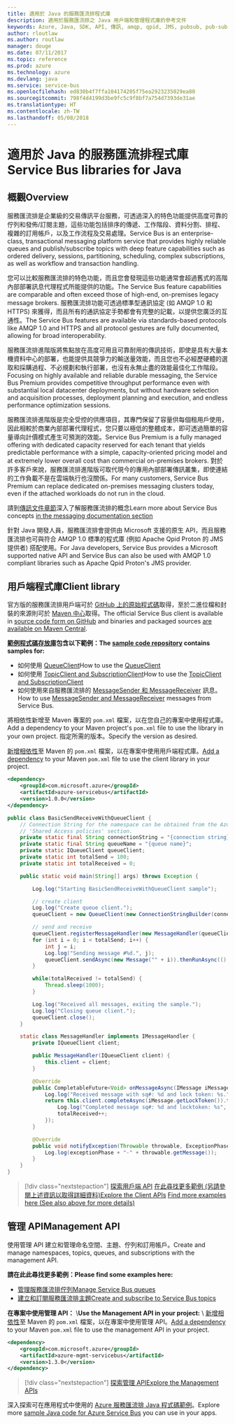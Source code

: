 ```yaml
---
title: 適用於 Java 的服務匯流排程式庫
description: 適用於服務匯流排之 Java 用戶端和管理程式庫的參考文件
keywords: Azure, Java, SDK, API, 傳訊, amqp, qpid, JMS, pubsub, pub-sub, 訊息代理程式
author: rloutlaw
ms.author: routlaw
manager: douge
ms.date: 07/11/2017
ms.topic: reference
ms.prod: azure
ms.technology: azure
ms.devlang: java
ms.service: service-bus
ms.openlocfilehash: ed830b4f7ffa104174205f75ea2923235029ea80
ms.sourcegitcommit: 798f4d4199d3be9fc5c9f8bf7a754d7393de31ae
ms.translationtype: HT
ms.contentlocale: zh-TW
ms.lasthandoff: 05/08/2018
---
```

# <a name="service-bus-libraries-for-java"></a><span data-ttu-id="d262c-104">適用於 Java 的服務匯流排程式庫</span><span class="sxs-lookup"><span data-stu-id="d262c-104">Service Bus libraries for Java</span></span>

## <a name="overview"></a><span data-ttu-id="d262c-105">概觀</span><span class="sxs-lookup"><span data-stu-id="d262c-105">Overview</span></span>

<span data-ttu-id="d262c-106">服務匯流排是企業級的交易傳訊平台服務，可透過深入的特色功能提供高度可靠的佇列和發佈/訂閱主題，這些功能包括排序的傳遞、工作階段、資料分割、排程、複雜的訂用帳戶，以及工作流程及交易處理。</span><span class="sxs-lookup"><span data-stu-id="d262c-106">Service Bus is an enterprise-class, transactional messaging platform service that provides highly reliable queues and publish/subscribe topics with deep feature capabilities such as ordered delivery, sessions, partitioning, scheduling, complex subscriptions, as well as workflow and transaction handling.</span></span>

<span data-ttu-id="d262c-107">您可以比較服務匯流排的特色功能，而且您會發現這些功能通常會超過舊式的高階內部部署訊息代理程式所能提供的功能。</span><span class="sxs-lookup"><span data-stu-id="d262c-107">The Service Bus feature capabilities are comparable and often exceed those of high-end, on-premises legacy message brokers.</span></span> <span data-ttu-id="d262c-108">服務匯流排功能可透過標準型通訊協定 (如 AMQP 1.0 和 HTTPS) 來獲得，而且所有的通訊協定手勢都會有完整的記載，以提供您廣泛的互通性。</span><span class="sxs-lookup"><span data-stu-id="d262c-108">The Service Bus features are available via standards-based protocols like AMQP 1.0 and HTTPS and all protocol gestures are fully documented, allowing for broad interoperability.</span></span> 

<span data-ttu-id="d262c-109">服務匯流排進階版將焦點放在高度可用且可靠耐用的傳訊技術，即使是具有大量本機資料中心的部署，也能提供具競爭力的輸送量效能，而且您也不必經歷硬體的選取和採購過程、不必規劃和執行部署，也沒有永無止盡的效能最佳化工作階段。</span><span class="sxs-lookup"><span data-stu-id="d262c-109">Focusing on highly available and reliable durable messaging, the Service Bus Premium provides competitive throughput performance even with substantial local datacenter deployments, but without hardware selection and acquisition processes, deployment planning and execution, and endless performance optimization sessions.</span></span> 

<span data-ttu-id="d262c-110">服務匯流排進階版是完全受控的供應項目，其專門保留了容量供每個租用戶使用，因此相較於商業內部部署代理程式，您只要以極低的整體成本，即可透過簡單的容量導向計價模式產生可預測的效能。</span><span class="sxs-lookup"><span data-stu-id="d262c-110">Service Bus Premium is a fully managed offering with dedicated capacity reserved for each tenant that yields predictable performance with a simple, capacity-oriented pricing model and at extremely lower overall cost than commercial on-premises brokers.</span></span> <span data-ttu-id="d262c-111">對於許多客戶來說，服務匯流排進階版可取代現今的專用內部部署傳訊叢集，即使連結的工作負載不是在雲端執行也沒關係。</span><span class="sxs-lookup"><span data-stu-id="d262c-111">For many customers, Service Bus Premium can replace dedicated on-premises messaging clusters today, even if the attached workloads do not run in the cloud.</span></span> 

<span data-ttu-id="d262c-112">請到[傳訊文件章節](https://docs.microsoft.com/azure/service-bus-messaging/)深入了解服務匯流排的概念</span><span class="sxs-lookup"><span data-stu-id="d262c-112">Learn more about Service Bus concepts [in the messaging documentation section](https://docs.microsoft.com/azure/service-bus-messaging/)</span></span> 

<span data-ttu-id="d262c-113">針對 Java 開發人員，服務匯流排會提供由 Microsoft 支援的原生 API，而且服務匯流排也可與符合 AMQP 1.0 標準的程式庫 (例如 Apache Qpid Proton 的 JMS 提供者) 搭配使用。</span><span class="sxs-lookup"><span data-stu-id="d262c-113">For Java developers, Service Bus provides a Microsoft supported native API and Service Bus can also be used with AMQP 1.0 compliant libraries such as Apache Qpid Proton's JMS provider.</span></span>

## <a name="client-library"></a><span data-ttu-id="d262c-114">用戶端程式庫</span><span class="sxs-lookup"><span data-stu-id="d262c-114">Client library</span></span>

<span data-ttu-id="d262c-115">官方版的服務匯流排用戶端可於 [GitHub 上的原始程式碼](https://github.com/azure/azure-service-bus-java)取得，至於二進位檔和封裝的來源則可於 [Maven 中心](http://search.maven.org/#search%7Cga%7C1%7Ca%3A%22azure-servicebus%22)取得。</span><span class="sxs-lookup"><span data-stu-id="d262c-115">The official Service Bus client is available in [source code form on GitHub](https://github.com/azure/azure-service-bus-java) and binaries and packaged sources [are available on Maven Central](http://search.maven.org/#search%7Cga%7C1%7Ca%3A%22azure-servicebus%22).</span></span>

<span data-ttu-id="d262c-116">**[範例程式碼存放庫](https://github.com/Azure/azure-service-bus/blob/master/samples/Java/)包含以下範例：**</span><span class="sxs-lookup"><span data-stu-id="d262c-116">**The [sample code repository](https://github.com/Azure/azure-service-bus/blob/master/samples/Java/) contains samples for:**</span></span>
* <span data-ttu-id="d262c-117">如何使用 [QueueClient](https://github.com/Azure/azure-service-bus/blob/master/samples/Java/src/com/microsoft/azure/servicebus/samples/BasicSendReceiveWithQueueClient.java)</span><span class="sxs-lookup"><span data-stu-id="d262c-117">How to use the [QueueClient](https://github.com/Azure/azure-service-bus/blob/master/samples/Java/src/com/microsoft/azure/servicebus/samples/BasicSendReceiveWithQueueClient.java)</span></span>
* <span data-ttu-id="d262c-118">如何使用 [TopicClient and SubscriptionClient](https://github.com/Azure/azure-service-bus/blob/master/samples/Java/src/com/microsoft/azure/servicebus/samples/BasicSendReceiveWithTopicSubscriptionClient.java)</span><span class="sxs-lookup"><span data-stu-id="d262c-118">How to use the [TopicClient and SubscriptionClient](https://github.com/Azure/azure-service-bus/blob/master/samples/Java/src/com/microsoft/azure/servicebus/samples/BasicSendReceiveWithTopicSubscriptionClient.java)</span></span>
* <span data-ttu-id="d262c-119">如何使用來自服務匯流排的 [MessageSender 和 MessageReceiver](https://github.com/Azure/azure-service-bus/blob/master/samples/Java/src/com/microsoft/azure/servicebus/samples/SendReceiveWithMessageSenderReceiver.java) 訊息。</span><span class="sxs-lookup"><span data-stu-id="d262c-119">How to use [MessageSender and MessageReceiver](https://github.com/Azure/azure-service-bus/blob/master/samples/Java/src/com/microsoft/azure/servicebus/samples/SendReceiveWithMessageSenderReceiver.java) messages from Service Bus.</span></span>

<span data-ttu-id="d262c-120">將相依性新增至 Maven 專案的 `pom.xml` 檔案，以在您自己的專案中使用程式庫。</span><span class="sxs-lookup"><span data-stu-id="d262c-120">Add a dependency to your Maven project's `pom.xml` file to use the library in your own project.</span></span> <span data-ttu-id="d262c-121">指定所需的版本。</span><span class="sxs-lookup"><span data-stu-id="d262c-121">Specify the version as desired.</span></span>

<span data-ttu-id="d262c-122">[新增相依性](https://maven.apache.org/guides/getting-started/index.html#How_do_I_use_external_dependencies)至 Maven 的 `pom.xml` 檔案，以在專案中使用用戶端程式庫。</span><span class="sxs-lookup"><span data-stu-id="d262c-122">[Add a dependency](https://maven.apache.org/guides/getting-started/index.html#How_do_I_use_external_dependencies) to your Maven `pom.xml` file to use the client library in your project.</span></span>

```XML
<dependency>
    <groupId>com.microsoft.azure</groupId>
    <artifactId>azure-servicebus</artifactId>
    <version>1.0.0</version>
</dependency>
```

```java
public class BasicSendReceiveWithQueueClient {
    // Connection String for the namespace can be obtained from the Azure portal under the
    // 'Shared Access policies' section.
    private static final String connectionString = "{connection string}";
    private static final String queueName = "{queue name}";
    private static IQueueClient queueClient;
    private static int totalSend = 100;
    private static int totalReceived = 0;

    public static void main(String[] args) throws Exception {

        Log.log("Starting BasicSendReceiveWithQueueClient sample");

        // create client
        Log.log("Create queue client.");
        queueClient = new QueueClient(new ConnectionStringBuilder(connectionString, queueName), ReceiveMode.PeekLock);

        // send and receive
        queueClient.registerMessageHandler(new MessageHandler(queueClient), new MessageHandlerOptions(1, false, Duration.ofMinutes(1)));
        for (int i = 0; i < totalSend; i++) {
            int j = i;
            Log.log("Sending message #%d.", j);
            queueClient.sendAsync(new Message("" + i)).thenRunAsync(() -> { Log.log("Sent message #%d.", j);});
        }

        while(totalReceived != totalSend) {
            Thread.sleep(1000);
        }

        Log.log("Received all messages, exiting the sample.");
        Log.log("Closing queue client.");
        queueClient.close();
    }

    static class MessageHandler implements IMessageHandler {
        private IQueueClient client;

        public MessageHandler(IQueueClient client) {
            this.client = client;
        }

        @Override
        public CompletableFuture<Void> onMessageAsync(IMessage iMessage) {
            Log.log("Received message with sq#: %d and lock token: %s.", iMessage.getSequenceNumber(), iMessage.getLockToken());
            return this.client.completeAsync(iMessage.getLockToken()).thenRunAsync(() -> {
                Log.log("Completed message sq#: %d and locktoken: %s", iMessage.getSequenceNumber(), iMessage.getLockToken());
                totalReceived++;
            });
        }

        @Override
        public void notifyException(Throwable throwable, ExceptionPhase exceptionPhase) {
            Log.log(exceptionPhase + "-" + throwable.getMessage());
        }
    }
}
```

> [!div class="nextstepaction"]
> <span data-ttu-id="d262c-123">[探索用戶端 API](/java/api/overview/azure/servicebus/client)
> [在此尋找更多範例 (另請參閱上述資訊以取得詳細資料)](https://github.com/Azure/azure-service-bus/blob/master/samples/Java/)</span><span class="sxs-lookup"><span data-stu-id="d262c-123">[Explore the Client APIs](/java/api/overview/azure/servicebus/client)
[Find more examples here (See also above for more details)](https://github.com/Azure/azure-service-bus/blob/master/samples/Java/)</span></span>

## <a name="management-api"></a><span data-ttu-id="d262c-124">管理 API</span><span class="sxs-lookup"><span data-stu-id="d262c-124">Management API</span></span>

<span data-ttu-id="d262c-125">使用管理 API 建立和管理命名空間、主題、佇列和訂用帳戶。</span><span class="sxs-lookup"><span data-stu-id="d262c-125">Create and manage namespaces, topics, queues, and subscriptions with the management API.</span></span>

<span data-ttu-id="d262c-126">**請在此此尋找更多範例：**</span><span class="sxs-lookup"><span data-stu-id="d262c-126">**Please find some examples here:**</span></span>
* [<span data-ttu-id="d262c-127">管理服務匯流排佇列</span><span class="sxs-lookup"><span data-stu-id="d262c-127">Manage Service Bus queues</span></span>](https://github.com/Azure-Samples/service-bus-java-manage-queue-with-basic-features)
* [<span data-ttu-id="d262c-128">建立和訂閱服務匯流排主題</span><span class="sxs-lookup"><span data-stu-id="d262c-128">Create and subscribe to Service Bus topics</span></span>](https://github.com/Azure-Samples/service-bus-java-manage-publish-subscribe-with-basic-features)

<span data-ttu-id="d262c-129">**在專案中使用管理 API：**
\\</span><span class="sxs-lookup"><span data-stu-id="d262c-129">**Use the Management API in your project:**
\\</span></span>
<span data-ttu-id="d262c-130">[新增相依性](https://maven.apache.org/guides/getting-started/index.html#How_do_I_use_external_dependencies)至 Maven 的 `pom.xml` 檔案，以在專案中使用管理 API。</span><span class="sxs-lookup"><span data-stu-id="d262c-130">[Add a dependency](https://maven.apache.org/guides/getting-started/index.html#How_do_I_use_external_dependencies) to your Maven `pom.xml` file to use the management API in your project.</span></span>  

```XML
<dependency>
    <groupId>com.microsoft.azure</groupId>
    <artifactId>azure-mgmt-servicebus</artifactId>
    <version>1.3.0</version>
</dependency>
```

> [!div class="nextstepaction"]
> [<span data-ttu-id="d262c-131">探索管理 API</span><span class="sxs-lookup"><span data-stu-id="d262c-131">Explore the Management APIs</span></span>](/java/api/overview/azure/servicebus/management)

<span data-ttu-id="d262c-132">深入探索可在應用程式中使用的 [Azure 服務匯流排 Java 程式碼範例](https://azure.microsoft.com/resources/samples/?platform=java&term=bus)。</span><span class="sxs-lookup"><span data-stu-id="d262c-132">Explore more [sample Java code for Azure Service Bus](https://azure.microsoft.com/resources/samples/?platform=java&term=bus) you can use in your apps.</span></span>
